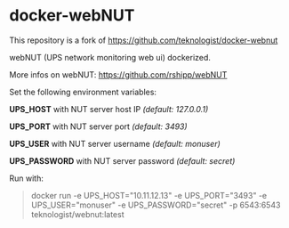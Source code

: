 # docker-webNUT

This repository is a fork of https://github.com/teknologist/docker-webnut

webNUT (UPS network monitoring web ui) dockerized.

More infos on webNUT:  https://github.com/rshipp/webNUT

Set the following environment variables:

**UPS_HOST**    with NUT server host IP  *(default: 127.0.0.1)*

**UPS_PORT**	  with NUT server port  *(default: 3493)*

**UPS_USER**    with NUT server username   *(default: monuser)*

**UPS_PASSWORD**     with NUT server  password   *(default: secret)*




Run with:

> docker run -e UPS_HOST="10.11.12.13"  -e UPS_PORT="3493" -e UPS_USER="monuser" -e UPS_PASSWORD="secret" -p 6543:6543 teknologist/webnut:latest

